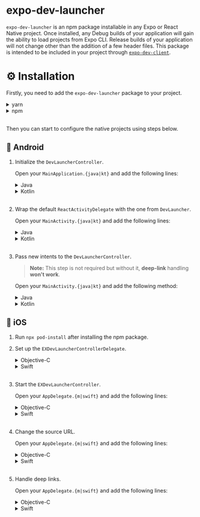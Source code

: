 # expo-dev-launcher

`expo-dev-launcher` is an npm package installable in any Expo or React Native project. Once installed, any Debug builds of your application will gain the ability to load projects from Expo CLI. Release builds of your application will not change other than the addition of a few header files. This package is intended to be included in your project through [`expo-dev-client`](https://docs.expo.dev/clients/introduction/).

# ⚙️ Installation

Firstly, you need to add the `expo-dev-launcher` package to your project.

<details>
<summary>yarn</summary>

```bash
yarn add expo-dev-launcher expo-dev-menu-interface
```

</details>

<details>
<summary>npm</summary>

```bash
npm install expo-dev-launcher expo-dev-menu-interface
```

</details>

<br>

Then you can start to configure the native projects using steps below.

## 🤖 Android

1.  Initialize the `DevLauncherController`.

    Open your `MainApplication.{java|kt}` and add the following lines:

    <details>
    <summary>Java</summary>

    ```java
    ...
    // You need to import the `DevLauncherController` class
    import expo.modules.devlauncher.DevLauncherController;
    ...
    public class MainApplication extends Application implements ReactApplication {
      ...
      @Override
      public void onCreate() {
        super.onCreate();
        ...
        DevLauncherController.initialize(this, mReactNativeHost); // Initialize the `DevLauncherController` with the `ReactNativeHost`
      }
    }
    ```

    </details>
    <details>
    <summary>Kotlin</summary>

    ```kotlin
    ...
    // You need to import the `DevLauncherController` class
    import expo.modules.devlauncher.DevLauncherController;
    ...
    public class MainApplication : Application(), ReactApplication {
      ...
      override public fun onCreate() {
        super.onCreate();
        ...
        DevLauncherController.initialize(this, mReactNativeHost); // Initialize the `DevLauncherController` with the `ReactNativeHost`
      }
    }
    ```

    </details>
    <br>

2.  Wrap the default `ReactActivityDelegate` with the one from `DevLauncher`.

    Open your `MainActivity.{java|kt}` and add the following lines:

    <details>
    <summary>Java</summary>

    ```java
    ...
    // You need to import the `DevLauncherController` class
    import expo.modules.devlauncher.DevLauncherController;
    ...
    public class MainActivity extends DevMenuAwareReactActivity {
      ...
      @Override
      protected ReactActivityDelegate createReactActivityDelegate() {
        return DevLauncherController.wrapReactActivityDelegate(
          this,
          () -> new ReactActivityDelegate(this, getMainComponentName()) // Here you can pass your custom `ReactActivityDelegate`
        );
      }
    }
    ```

    </details>
    <details>
    <summary>Kotlin</summary>

    ```kotlin
    ...
    // You need to import the `DevLauncherController` class
    import expo.modules.devlauncher.DevLauncherController;
    ...
    public class MainActivity : DevMenuAwareReactActivity() {
      ...
      protected override fun ReactActivityDelegate createReactActivityDelegate(): ReactActivityDelegate {
        return DevLauncherController.wrapReactActivityDelegate(this) {
          ReactActivityDelegate(this, getMainComponentName()) // Here you can pass your custom `ReactActivityDelegate`
        });
      }
    }
    ```

    </details>

    <br>

3.  Pass new intents to the `DevLauncherController`.

    > **Note:** This step is not required but without it, **deep-link** handling **won't work**.

    Open your `MainActivity.{java|kt}` and add the following method:

    <details>
    <summary>Java</summary>

    ```java
    ...
    public class MainActivity extends DevMenuAwareReactActivity {
      ...
      @Override
      public void onNewIntent(Intent intent) {
        if (DevLauncherController.tryToHandleIntent(this, intent)) {
          return;
        }
        super.onNewIntent(intent);
      }
    }
    ```

    </details>
    <details>
    <summary>Kotlin</summary>

    ```kotlin
    ...
    public class MainActivity : DevMenuAwareReactActivity() {
      ...
      public override fun onNewIntent(intent: Intent) {
        if (DevLauncherController.tryToHandleIntent(this, intent)) {
          return;
        }
        super.onNewIntent(intent);
      }
    }
    ```

    </details>

## 🍏 iOS

1. Run `npx pod-install` after installing the npm package.

2. Set up the `EXDevLauncherControllerDelegate`.

   <details>
   <summary>Objective-C</summary>

   Open your `AppDelegate.h` and implement `EXDevLauncherControllerDelegate`.

   ```objc
   ...
   // You need to import the `EXDevLauncherController` and `EXDevLauncherControllerDelegate.
   #import <EXDevLauncherController.h>
   ...
   @interface AppDelegate : UMAppDelegateWrapper <RCTBridgeDelegate, EXDevLauncherControllerDelegate> // Here you're implementing the `EXDevLauncherControllerDelegate`

   @end

   ```

   Open your `AppDelegate.m` and add the following method:

   ```objc
   ...
   @implementation AppDelegate
   ...
   - (void)developmentClientController:(EXDevLauncherController * )devLauncherController
               didStartWithSuccess:(BOOL)success
   {
     devLauncherController.appBridge = [self initializeReactNativeApp];
   }
   ...
   @end
   ```

    </details>

    <details>
    <summary>Swift</summary>

   Open your `AppDelegate.swift` and implement `EXDevLauncherControllerDelegate`.

   ```swift
   ...
   @UIApplicationMain
   class AppDelegate: UMAppDelegateWrapper, EXDevLauncherControllerDelegate { // You need to implement the `EXDevLauncherControllerDelegate`
     ...
     func developmentClientController(_ devLauncherController: EXDevLauncherController!, didStartWithSuccess success: Bool) {
      devLauncherController.appBridge = initializeReactNativeBridge()
     }
     ...
   }
   ```

    </details>

    <br>

3. Start the `EXDevLauncherController`.

   Open your `AppDelegate.{m|swift}` and add the following lines:

   <details>
   <summary>Objective-C</summary>

   ```objc
   @implementation AppDelegate
   ...
   - (BOOL)application:(UIApplication *)application didFinishLaunchingWithOptions:(NSDictionary *)launchOptions
   {
     // Remove [self initializeReactNativeApp];
     // and instead add:
     EXDevLauncherController *controller = [EXDevLauncherController sharedInstance];
     [controller startWithWindow:self.window delegate:self launchOptions:launchOptions];
   }
   ...
   @end
   ```

   </details>
   <details>
   <summary>Swift</summary>

   ```swift
   ...
   @UIApplicationMain
   class AppDelegate: UMAppDelegateWrapper {
     ...
     override func application(_ application: UIApplication, didFinishLaunchingWithOptions launchOptions: [UIApplication.LaunchOptionsKey: Any]?) -> Bool {
       // Remove
       // [self initializeReactNativeApp];
       // and instead add:
       let controller = EXDevLauncherController.sharedInstance()
       controller?.start(with: window, delegate: self, launchOptions: launchOptions);
     }
     ...
   }
   ```

   </details>

   <br>

4. Change the source URL.

   Open your `AppDelegate.{m|swift}` and add the following lines:

   <details>
   <summary>Objective-C</summary>

   ```objc
   ...
   @implementation AppDelegate
   ...
   - (NSURL *)sourceURLForBridge:(RCTBridge *)bridge {
   {
     // Remove
     // return [[RCTBundleURLProvider sharedSettings] jsBundleURLForBundleRoot:@"index" fallbackResource:nil];
     // and instead add:
     return [[EXDevLauncherController sharedInstance] sourceUrl];
   }
   ...
   @end
   ```

   </details>
   <details>
   <summary>Swift</summary>

   ```swift
   ...
   @UIApplicationMain
   class AppDelegate: UMAppDelegateWrapper {
     ...
     func sourceURL(for bridge: RCTBridge!) -> URL! {
       // Remove
       // return RCTBundleURLProvider.sharedSettings()?.jsBundleURL(forBundleRoot: "index", fallbackResource: nil)
       // and instead add:
        return EXDevLauncherController.sharedInstance()?.sourceUrl()
     }
     ...
   }
   ```

   </details>

    <br>

5. Handle deep links.

   Open your `AppDelegate.{m|swift}` and add the following lines:

   <details>
   <summary>Objective-C</summary>

   ```objc
   ...
   #import <React/RCTLinkingManager.h>
   ...
   @implementation AppDelegate

   - (BOOL)application:(UIApplication *)application openURL:(NSURL *)url options:(NSDictionary<UIApplicationOpenURLOptionsKey,id> *)options
   {
     if ([EXDevLauncherController.sharedInstance onDeepLink:url options:options]) {
      return true;
     }
     return [RCTLinkingManager application:application openURL:url options:options];
   }
   ...
   @end
   ```

   </details>
   <details>
   <summary>Swift</summary>

   ```swift
   ...
   class AppDelegate: UMAppDelegateWrapper {
     ...
     func initializeReactNativeBridge() -> RCTBridge? {
       // change
       // RCTBridge(delegate: self, launchOptions: self.launchOptions)
       // to
       // RCTBridge(delegate: self, launchOptions: EXDevelopmentClientController.sharedInstance()!.getLaunchOptions())
       // the final version looks like this:
       if let bridge = RCTBridge(delegate: self, launchOptions: EXDevelopmentClientController.sharedInstance()!.getLaunchOptions()) {
         ...
       }
     }
     ...
     override func application(_ app: UIApplication, open url: URL, options: [UIApplication.OpenURLOptionsKey : Any] = [:]) -> Bool {
       if (useDevClient && EXDevLauncherController.sharedInstance()!.onDeepLink(url, options: options)) {
          return true;
        }

        return RCTLinkingManager.application(app, open: url, options: options)
     }
   ...
   }
   ```

   </details>
